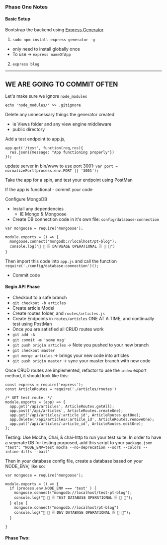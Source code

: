 ### Phase One Notes

#### Basic Setup

Bootstrap the backend using [Express Generator](https://expressjs.com/en/starter/generator.html)

1) `sudo npm install express-generator -g`
  - only need to install globally once
  - To use -> `express nameOfApp`
2) `express blog`

----
WE ARE GOING TO COMMIT OFTEN
----
Let's make sure we ignore `node_modules`

`echo 'node_modules/' >> .gitignore`

Delete any unnecessary things the generator created
  - ie Views folder and any view engine middleware
  - public directory

Add a test endpoint to app.js,
```
app.get('/test', function(req,res){
  res.json({message: "App functioning properly"})
});
```

update server in bin/www to use port 3001:
`var port = normalizePort(process.env.PORT || '3001');`

Take the app for a spin, and test your endpoint using PostMan

If the app is functional - commit your code

Configure MongoDB
  - Install any dependencies
    - IE Mongo & Mongoose
  - Create DB connection code in it's own file: `config/database-connection`
  ```
  var mongoose = require('mongoose');

  module.exports = () => {
    mongoose.connect("mongodb://localhost/pt-blog");
    console.log("📁 📂 🗄 DATABASE OPERATIONAL 🗄 📂 📁")
  }

```
Then import this code into `app.js` and call the function
`require('./config/database-connection')();`
  - Commit code

#### Begin API Phase

  - Checkout to a safe branch
  - `git checkout -b articles`
  - Create article Model
  - Create routes folder, and `routes/articles.js`
  - Create Endpoints in `routes/articles` ONE AT A TIME, and continually test using PostMan
  - Once you are satisfied all CRUD routes work
  - `git add -A`
  - `git commit -m 'some msg'`
  - `git push origin articles` -> Note you pushed to your new branch
  - `git checkout master`
  - `git merge articles` -> brings your new code into articles
  - `git push origin master` -> sync your master branch with new code


  Once CRUD routes are implemented, refactor to use the `index` export method,
  it should look like this:
  ```
  const express = require('express');
  const ArticleRoutes = require('./articles/routes')

  /* GET test route. */
  module.exports = (app) => {
    app.get('/api/articles', ArticleRoutes.getAll);
    app.post('/api/articles', ArticleRoutes.createOne);
    app.get('/api/articles/:article_id', ArticleRoutes.getOne);
    app.delete('/api/articles/:article_id', ArticleRoutes.removeOne);
    app.put('/api/articles/:article_id', ArticleRoutes.editOne);
  };
```

Testing:
Use Mocha, Chai, & chai-http to run your test suite. In order to have a seperate DB for testing purposed, add this script to your `package.json`
`    "test": "NODE_ENV=test mocha --no-deprecation --sort --colors --inline-diffs --bail"
`

Then in your database config file, create a database based on your NODE_ENV, like so:

```
var mongoose = require('mongoose');

module.exports = () => {
  if (process.env.NODE_ENV === 'test' ) {
    mongoose.connect("mongodb://localhost/test-pt-blog");
    console.log("📁 📂 🗄 TEST DATABASE OPERATIONAL 🗄 📂 📁");
  } else {
    mongoose.connect("mongodb://localhost/pt-blog")
    console.log("📁 📂 🗄 DEV DATABASE OPERATIONAL 🗄 📂 📁");
  }

}
```

#### Phase Two:
